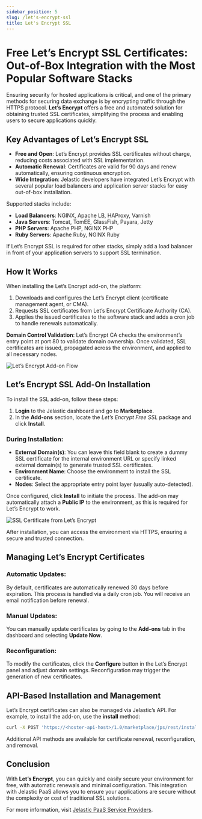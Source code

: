 ```yaml
---
sidebar_position: 5
slug: /let's-encrypt-ssl
title: Let's Encrypt SSL
---
```

# Free Let’s Encrypt SSL Certificates: Out-of-Box Integration with the Most Popular Software Stacks

Ensuring security for hosted applications is critical, and one of the primary methods for securing data exchange is by encrypting traffic through the HTTPS protocol. **Let’s Encrypt** offers a free and automated solution for obtaining trusted SSL certificates, simplifying the process and enabling users to secure applications quickly.

## Key Advantages of Let’s Encrypt SSL
- **Free and Open**: Let’s Encrypt provides SSL certificates without charge, reducing costs associated with SSL implementation.
- **Automatic Renewal**: Certificates are valid for 90 days and renew automatically, ensuring continuous encryption.
- **Wide Integration**: Jelastic developers have integrated Let’s Encrypt with several popular load balancers and application server stacks for easy out-of-box installation.

Supported stacks include:
- **Load Balancers**: NGINX, Apache LB, HAProxy, Varnish
- **Java Servers**: Tomcat, TomEE, GlassFish, Payara, Jetty
- **PHP Servers**: Apache PHP, NGINX PHP
- **Ruby Servers**: Apache Ruby, NGINX Ruby

If Let’s Encrypt SSL is required for other stacks, simply add a load balancer in front of your application servers to support SSL termination.

## How It Works
When installing the Let’s Encrypt add-on, the platform:
1. Downloads and configures the Let’s Encrypt client (certificate management agent, or CMA).
2. Requests SSL certificates from Let’s Encrypt Certificate Authority (CA).
3. Applies the issued certificates to the software stack and adds a cron job to handle renewals automatically.

**Domain Control Validation**:
Let’s Encrypt CA checks the environment’s entry point at port 80 to validate domain ownership. Once validated, SSL certificates are issued, propagated across the environment, and applied to all necessary nodes.

![Let’s Encrypt Add-on Flow](#)

## Let’s Encrypt SSL Add-On Installation

To install the SSL add-on, follow these steps:
1. **Login** to the Jelastic dashboard and go to **Marketplace**.
2. In the **Add-ons** section, locate the _Let’s Encrypt Free SSL_ package and click **Install**.

### During Installation:
- **External Domain(s)**: You can leave this field blank to create a dummy SSL certificate for the internal environment URL or specify linked external domain(s) to generate trusted SSL certificates.
- **Environment Name**: Choose the environment to install the SSL certificate.
- **Nodes**: Select the appropriate entry point layer (usually auto-detected).

Once configured, click **Install** to initiate the process. The add-on may automatically attach a **Public IP** to the environment, as this is required for Let’s Encrypt to work.

![SSL Certificate from Let’s Encrypt](#)

After installation, you can access the environment via HTTPS, ensuring a secure and trusted connection.

## Managing Let’s Encrypt Certificates

### Automatic Updates:
By default, certificates are automatically renewed 30 days before expiration. This process is handled via a daily cron job. You will receive an email notification before renewal.

### Manual Updates:
You can manually update certificates by going to the **Add-ons** tab in the dashboard and selecting **Update Now**.

### Reconfiguration:
To modify the certificates, click the **Configure** button in the Let’s Encrypt panel and adjust domain settings. Reconfiguration may trigger the generation of new certificates.

## API-Based Installation and Management

Let’s Encrypt certificates can also be managed via Jelastic’s API. For example, to install the add-on, use the **install** method:

```bash
curl -X POST 'https://<hoster-api-host>/1.0/marketplace/jps/rest/install' -d session=<session> -d jps=letsencrypt-ssl-addon -d envName=<env_name> -d nodeGroup=<node_group> --data-urlencode settings='{"customDomains":"example.com"}'
```

Additional API methods are available for certificate renewal, reconfiguration, and removal.

## Conclusion

With **Let’s Encrypt**, you can quickly and easily secure your environment for free, with automatic renewals and minimal configuration. This integration with Jelastic PaaS allows you to ensure your applications are secure without the complexity or cost of traditional SSL solutions.

For more information, visit [Jelastic PaaS Service Providers](https://jelastic.cloud/).